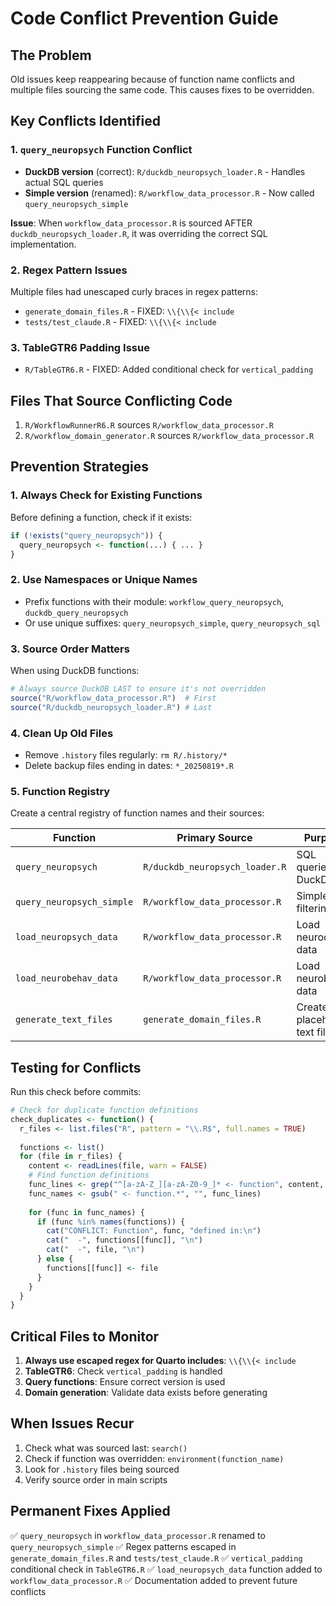 # Code Conflict Prevention Guide

## The Problem

Old issues keep reappearing because of function name conflicts and multiple files sourcing the same code. This causes fixes to be overridden.

## Key Conflicts Identified

### 1. `query_neuropsych` Function Conflict
- **DuckDB version** (correct): `R/duckdb_neuropsych_loader.R` - Handles actual SQL queries
- **Simple version** (renamed): `R/workflow_data_processor.R` - Now called `query_neuropsych_simple`

**Issue**: When `workflow_data_processor.R` is sourced AFTER `duckdb_neuropsych_loader.R`, it was overriding the correct SQL implementation.

### 2. Regex Pattern Issues
Multiple files had unescaped curly braces in regex patterns:
- `generate_domain_files.R` - FIXED: `\\{\\{< include`
- `tests/test_claude.R` - FIXED: `\\{\\{< include`

### 3. TableGTR6 Padding Issue
- `R/TableGTR6.R` - FIXED: Added conditional check for `vertical_padding`

## Files That Source Conflicting Code

1. `R/WorkflowRunnerR6.R` sources `R/workflow_data_processor.R`
2. `R/workflow_domain_generator.R` sources `R/workflow_data_processor.R`

## Prevention Strategies

### 1. Always Check for Existing Functions
Before defining a function, check if it exists:
```r
if (!exists("query_neuropsych")) {
  query_neuropsych <- function(...) { ... }
}
```

### 2. Use Namespaces or Unique Names
- Prefix functions with their module: `workflow_query_neuropsych`, `duckdb_query_neuropsych`
- Or use unique suffixes: `query_neuropsych_simple`, `query_neuropsych_sql`

### 3. Source Order Matters
When using DuckDB functions:
```r
# Always source DuckDB LAST to ensure it's not overridden
source("R/workflow_data_processor.R")  # First
source("R/duckdb_neuropsych_loader.R") # Last
```

### 4. Clean Up Old Files
- Remove `.history` files regularly: `rm R/.history/*`
- Delete backup files ending in dates: `*_20250819*.R`

### 5. Function Registry
Create a central registry of function names and their sources:

| Function | Primary Source | Purpose |
|----------|---------------|---------|
| `query_neuropsych` | `R/duckdb_neuropsych_loader.R` | SQL queries via DuckDB |
| `query_neuropsych_simple` | `R/workflow_data_processor.R` | Simple data filtering |
| `load_neuropsych_data` | `R/workflow_data_processor.R` | Load neurocog data |
| `load_neurobehav_data` | `R/workflow_data_processor.R` | Load neurobehav data |
| `generate_text_files` | `generate_domain_files.R` | Create placeholder text files |

## Testing for Conflicts

Run this check before commits:
```r
# Check for duplicate function definitions
check_duplicates <- function() {
  r_files <- list.files("R", pattern = "\\.R$", full.names = TRUE)
  
  functions <- list()
  for (file in r_files) {
    content <- readLines(file, warn = FALSE)
    # Find function definitions
    func_lines <- grep("^[a-zA-Z_][a-zA-Z0-9_]* <- function", content, value = TRUE)
    func_names <- gsub(" <- function.*", "", func_lines)
    
    for (func in func_names) {
      if (func %in% names(functions)) {
        cat("CONFLICT: Function", func, "defined in:\n")
        cat("  -", functions[[func]], "\n")
        cat("  -", file, "\n")
      } else {
        functions[[func]] <- file
      }
    }
  }
}
```

## Critical Files to Monitor

1. **Always use escaped regex for Quarto includes**: `\\{\\{< include`
2. **TableGTR6**: Check `vertical_padding` is handled
3. **Query functions**: Ensure correct version is used
4. **Domain generation**: Validate data exists before generating

## When Issues Recur

1. Check what was sourced last: `search()` 
2. Check if function was overridden: `environment(function_name)`
3. Look for `.history` files being sourced
4. Verify source order in main scripts

## Permanent Fixes Applied

✅ `query_neuropsych` in `workflow_data_processor.R` renamed to `query_neuropsych_simple`
✅ Regex patterns escaped in `generate_domain_files.R` and `tests/test_claude.R`
✅ `vertical_padding` conditional check in `TableGTR6.R`
✅ `load_neuropsych_data` function added to `workflow_data_processor.R`
✅ Documentation added to prevent future conflicts
